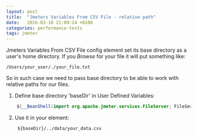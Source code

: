 ```yaml
---
layout: post
title:  "Jmeters Variables From CSV File - relative path"
date:   2016-03-10 21:09:24 +0100
categories: performance-tests
tags: jmeter
---
```


Jmeters Variables From CSV File config element set its base directory as a user's home directory. If you _Browse_ for your file it will put something like:

	/Users/your_user/./your_file.txt

So in such case we need to pass base directory to be able to work with relative paths for our files.

1. Define base directory 'baseDir' in User Defined Variables:

```java
	${__BeanShell(import org.apache.jmeter.services.FileServer; FileServer.getFileServer().getBaseDir())}
```

2. Use it in your element:

		${baseDir}/../data/your_data.csv
